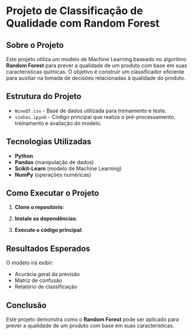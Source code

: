 # Projeto de Classificação de Qualidade com Random Forest

## Sobre o Projeto
Este projeto utiliza um modelo de Machine Learning baseado no algoritmo **Random Forest** para prever a qualidade de um produto com base em suas características químicas. O objetivo é construir um classificador eficiente para auxiliar na tomada de decisões relacionadas à qualidade do produto.

## Estrutura do Projeto
- `WineQT.csv` - Base de dados utilizada para treinamento e teste.
- `vinhos.ipynb` - Código principal que realiza o pré-processamento, treinamento e avaliação do modelo.

## Tecnologias Utilizadas
- **Python**
- **Pandas** (manipulação de dados)
- **Scikit-Learn** (modelo de Machine Learning)
- **NumPy** (operações numéricas)

## Como Executar o Projeto
1. **Clone o repositório**:

2. **Instale as dependências**:

3. **Execute o código principal**:

## Resultados Esperados
O modelo irá exibir:
- Acurácia geral da previsão
- Matriz de confusão
- Relatório de classificação

## Conclusão
Este projeto demonstra como o **Random Forest** pode ser aplicado para prever a qualidade de um produto com base em suas características.
